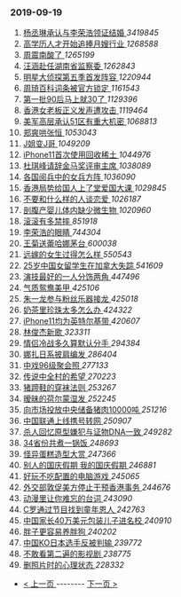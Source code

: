 ### 2019-09-19 
1. [ 杨丞琳承认与李荣浩领证结婚 ](https://s.weibo.com/weibo?q=%23%E6%9D%A8%E4%B8%9E%E7%90%B3%E6%89%BF%E8%AE%A4%E4%B8%8E%E6%9D%8E%E8%8D%A3%E6%B5%A9%E9%A2%86%E8%AF%81%E7%BB%93%E5%A9%9A%23&Refer=top) *3419845*
1. [ 高学历人才开始追捧月嫂行业 ](https://s.weibo.com/weibo?q=%23%E9%AB%98%E5%AD%A6%E5%8E%86%E4%BA%BA%E6%89%8D%E5%BC%80%E5%A7%8B%E8%BF%BD%E6%8D%A7%E6%9C%88%E5%AB%82%E8%A1%8C%E4%B8%9A%23&Refer=top) *1268588*
1. [ 周震南酸了 ](https://s.weibo.com/weibo?q=%23%E5%91%A8%E9%9C%87%E5%8D%97%E9%85%B8%E4%BA%86%23&topic_ad=1&Refer=top) *1265199*
1. [ 汪涵赴任湖南省监察委 ](https://s.weibo.com/weibo?q=%23%E6%B1%AA%E6%B6%B5%E8%B5%B4%E4%BB%BB%E6%B9%96%E5%8D%97%E7%9C%81%E7%9B%91%E5%AF%9F%E5%A7%94%23&Refer=top) *1262843*
1. [ 明星大侦探第五季首发阵容 ](https://s.weibo.com/weibo?q=%23%E6%98%8E%E6%98%9F%E5%A4%A7%E4%BE%A6%E6%8E%A2%E7%AC%AC%E4%BA%94%E5%AD%A3%E9%A6%96%E5%8F%91%E9%98%B5%E5%AE%B9%23&Refer=top) *1220944*
1. [ 周琦百科词条被官方锁定 ](https://s.weibo.com/weibo?q=%23%E5%91%A8%E7%90%A6%E7%99%BE%E7%A7%91%E8%AF%8D%E6%9D%A1%E8%A2%AB%E5%AE%98%E6%96%B9%E9%94%81%E5%AE%9A%23&Refer=top) *1161543*
1. [ 第一批90后马上就30了 ](https://s.weibo.com/weibo?q=%23%E7%AC%AC%E4%B8%80%E6%89%B990%E5%90%8E%E9%A9%AC%E4%B8%8A%E5%B0%B130%E4%BA%86%23&Refer=top) *1129396*
1. [ 香港女老板正义发声遭攻击 ](https://s.weibo.com/weibo?q=%23%E9%A6%99%E6%B8%AF%E5%A5%B3%E8%80%81%E6%9D%BF%E6%AD%A3%E4%B9%89%E5%8F%91%E5%A3%B0%E9%81%AD%E6%94%BB%E5%87%BB%23&Refer=top) *1119464*
1. [ 美军高层承认51区有重大机密 ](https://s.weibo.com/weibo?q=%23%E7%BE%8E%E5%86%9B%E9%AB%98%E5%B1%82%E6%89%BF%E8%AE%A451%E5%8C%BA%E6%9C%89%E9%87%8D%E5%A4%A7%E6%9C%BA%E5%AF%86%23&Refer=top) *1068813*
1. [ 郑爽哄张恒 ](https://s.weibo.com/weibo?q=%23%E9%83%91%E7%88%BD%E5%93%84%E5%BC%A0%E6%81%92%23&Refer=top) *1053043*
1. [ J姐变J哥 ](https://s.weibo.com/weibo?q=%23J%E5%A7%90%E5%8F%98J%E5%93%A5%23&Refer=top) *1049209*
1. [ iPhone11首次使用回收稀土 ](https://s.weibo.com/weibo?q=%23iPhone11%E9%A6%96%E6%AC%A1%E4%BD%BF%E7%94%A8%E5%9B%9E%E6%94%B6%E7%A8%80%E5%9C%9F%23&Refer=top) *1044976*
1. [ 杜琪峰请辞金马奖评审主席 ](https://s.weibo.com/weibo?q=%E6%9D%9C%E7%90%AA%E5%B3%B0%E8%AF%B7%E8%BE%9E%E9%87%91%E9%A9%AC%E5%A5%96%E8%AF%84%E5%AE%A1%E4%B8%BB%E5%B8%AD&Refer=top) *1038089*
1. [ 各国阅兵中的女兵方阵 ](https://s.weibo.com/weibo?q=%23%E5%90%84%E5%9B%BD%E9%98%85%E5%85%B5%E4%B8%AD%E7%9A%84%E5%A5%B3%E5%85%B5%E6%96%B9%E9%98%B5%23&Refer=top) *1036090*
1. [ 香港局势给国人上了堂爱国大课 ](https://s.weibo.com/weibo?q=%23%E9%A6%99%E6%B8%AF%E5%B1%80%E5%8A%BF%E7%BB%99%E5%9B%BD%E4%BA%BA%E4%B8%8A%E4%BA%86%E5%A0%82%E7%88%B1%E5%9B%BD%E5%A4%A7%E8%AF%BE%23&Refer=top) *1029845*
1. [ 不要和什么样的人谈恋爱 ](https://s.weibo.com/weibo?q=%23%E4%B8%8D%E8%A6%81%E5%92%8C%E4%BB%80%E4%B9%88%E6%A0%B7%E7%9A%84%E4%BA%BA%E8%B0%88%E6%81%8B%E7%88%B1%23&Refer=top) *1026187*
1. [ 剖腹产婴儿体内缺少微生物 ](https://s.weibo.com/weibo?q=%23%E5%89%96%E8%85%B9%E4%BA%A7%E5%A9%B4%E5%84%BF%E4%BD%93%E5%86%85%E7%BC%BA%E5%B0%91%E5%BE%AE%E7%94%9F%E7%89%A9%23&Refer=top) *1020960*
1. [ 滚滚有多禁摔 ](https://s.weibo.com/weibo?q=%23%E6%BB%9A%E6%BB%9A%E6%9C%89%E5%A4%9A%E7%A6%81%E6%91%94%23&Refer=top) *851918*
1. [ 李荣浩的眼睛 ](https://s.weibo.com/weibo?q=%E6%9D%8E%E8%8D%A3%E6%B5%A9%E7%9A%84%E7%9C%BC%E7%9D%9B&Refer=top) *744304*
1. [ 王菊送蕾哈娜茅台 ](https://s.weibo.com/weibo?q=%23%E7%8E%8B%E8%8F%8A%E9%80%81%E8%95%BE%E5%93%88%E5%A8%9C%E8%8C%85%E5%8F%B0%23&Refer=top) *600038*
1. [ 远嫁的女生过得怎么样 ](https://s.weibo.com/weibo?q=%23%E8%BF%9C%E5%AB%81%E7%9A%84%E5%A5%B3%E7%94%9F%E8%BF%87%E5%BE%97%E6%80%8E%E4%B9%88%E6%A0%B7%23&Refer=top) *550543*
1. [ 25岁中国女留学生在加拿大失踪 ](https://s.weibo.com/weibo?q=%2325%E5%B2%81%E4%B8%AD%E5%9B%BD%E5%A5%B3%E7%95%99%E5%AD%A6%E7%94%9F%E5%9C%A8%E5%8A%A0%E6%8B%BF%E5%A4%A7%E5%A4%B1%E8%B8%AA%23&Refer=top) *541609*
1. [ 演技最好的一人分饰两角 ](https://s.weibo.com/weibo?q=%23%E6%BC%94%E6%8A%80%E6%9C%80%E5%A5%BD%E7%9A%84%E4%B8%80%E4%BA%BA%E5%88%86%E9%A5%B0%E4%B8%A4%E8%A7%92%23&Refer=top) *447496*
1. [ 气质鸳鸯美甲 ](https://s.weibo.com/weibo?q=%23%E6%B0%94%E8%B4%A8%E9%B8%B3%E9%B8%AF%E7%BE%8E%E7%94%B2%23&Refer=top) *425106*
1. [ 朱一龙参与粉丝乐器接龙 ](https://s.weibo.com/weibo?q=%23%E6%9C%B1%E4%B8%80%E9%BE%99%E5%8F%82%E4%B8%8E%E7%B2%89%E4%B8%9D%E4%B9%90%E5%99%A8%E6%8E%A5%E9%BE%99%23&Refer=top) *425018*
1. [ 奶茶里珍珠太多怎么办 ](https://s.weibo.com/weibo?q=%23%E5%A5%B6%E8%8C%B6%E9%87%8C%E7%8F%8D%E7%8F%A0%E5%A4%AA%E5%A4%9A%E6%80%8E%E4%B9%88%E5%8A%9E%23&Refer=top) *424322*
1. [ iPhone11均为英特尔基带 ](https://s.weibo.com/weibo?q=%23iPhone11%E5%9D%87%E4%B8%BA%E8%8B%B1%E7%89%B9%E5%B0%94%E5%9F%BA%E5%B8%A6%23&Refer=top) *420607*
1. [ 林俊杰新歌 ](https://s.weibo.com/weibo?q=%23%E6%9E%97%E4%BF%8A%E6%9D%B0%E6%96%B0%E6%AD%8C%23&Refer=top) *323311*
1. [ 情侣冷战多久算默认分手 ](https://s.weibo.com/weibo?q=%23%E6%83%85%E4%BE%A3%E5%86%B7%E6%88%98%E5%A4%9A%E4%B9%85%E7%AE%97%E9%BB%98%E8%AE%A4%E5%88%86%E6%89%8B%23&Refer=top) *294384*
1. [ 娜扎日系披肩编发 ](https://s.weibo.com/weibo?q=%23%E5%A8%9C%E6%89%8E%E6%97%A5%E7%B3%BB%E6%8A%AB%E8%82%A9%E7%BC%96%E5%8F%91%23&Refer=top) *286404*
1. [ 中戏96级聚会照 ](https://s.weibo.com/weibo?q=%23%E4%B8%AD%E6%88%8F96%E7%BA%A7%E8%81%9A%E4%BC%9A%E7%85%A7%23&Refer=top) *277133*
1. [ 传说中全村的希望 ](https://s.weibo.com/weibo?q=%23%E4%BC%A0%E8%AF%B4%E4%B8%AD%E5%85%A8%E6%9D%91%E7%9A%84%E5%B8%8C%E6%9C%9B%23&Refer=top) *270223*
1. [ 猪蹄鞋的穿袜法则 ](https://s.weibo.com/weibo?q=%23%E7%8C%AA%E8%B9%84%E9%9E%8B%E7%9A%84%E7%A9%BF%E8%A2%9C%E6%B3%95%E5%88%99%23&Refer=top) *253267*
1. [ 暧昧的荷尔蒙湿发 ](https://s.weibo.com/weibo?q=%23%E6%9A%A7%E6%98%A7%E7%9A%84%E8%8D%B7%E5%B0%94%E8%92%99%E6%B9%BF%E5%8F%91%23&Refer=top) *252245*
1. [ 向市场投放中央储备猪肉10000吨 ](https://s.weibo.com/weibo?q=%23%E5%90%91%E5%B8%82%E5%9C%BA%E6%8A%95%E6%94%BE%E4%B8%AD%E5%A4%AE%E5%82%A8%E5%A4%87%E7%8C%AA%E8%82%8910000%E5%90%A8%23&Refer=top) *251216*
1. [ 中国联通上线携号转网 ](https://s.weibo.com/weibo?q=%E4%B8%AD%E5%9B%BD%E8%81%94%E9%80%9A%E4%B8%8A%E7%BA%BF%E6%90%BA%E5%8F%B7%E8%BD%AC%E7%BD%91&Refer=top) *250907*
1. [ 杀人回忆原型嫌犯与证物DNA一致 ](https://s.weibo.com/weibo?q=%23%E6%9D%80%E4%BA%BA%E5%9B%9E%E5%BF%86%E5%8E%9F%E5%9E%8B%E5%AB%8C%E7%8A%AF%E4%B8%8E%E8%AF%81%E7%89%A9DNA%E4%B8%80%E8%87%B4%23&Refer=top) *249282*
1. [ 34省份共煮一锅饭 ](https://s.weibo.com/weibo?q=%2334%E7%9C%81%E4%BB%BD%E5%85%B1%E7%85%AE%E4%B8%80%E9%94%85%E9%A5%AD%23&Refer=top) *248693*
1. [ 怪异蛋糕造型大赏 ](https://s.weibo.com/weibo?q=%E6%80%AA%E5%BC%82%E8%9B%8B%E7%B3%95%E9%80%A0%E5%9E%8B%E5%A4%A7%E8%B5%8F&Refer=top) *247366*
1. [ 别人的国庆假期 我的国庆假期 ](https://s.weibo.com/weibo?q=%E5%88%AB%E4%BA%BA%E7%9A%84%E5%9B%BD%E5%BA%86%E5%81%87%E6%9C%9F%20%E6%88%91%E7%9A%84%E5%9B%BD%E5%BA%86%E5%81%87%E6%9C%9F&Refer=top) *246881*
1. [ 好玩不吃配置的电脑游戏 ](https://s.weibo.com/weibo?q=%23%E5%A5%BD%E7%8E%A9%E4%B8%8D%E5%90%83%E9%85%8D%E7%BD%AE%E7%9A%84%E7%94%B5%E8%84%91%E6%B8%B8%E6%88%8F%23&Refer=top) *245065*
1. [ 外交部敦促美方停止干预香港事务 ](https://s.weibo.com/weibo?q=%23%E5%A4%96%E4%BA%A4%E9%83%A8%E6%95%A6%E4%BF%83%E7%BE%8E%E6%96%B9%E5%81%9C%E6%AD%A2%E5%B9%B2%E9%A2%84%E9%A6%99%E6%B8%AF%E4%BA%8B%E5%8A%A1%23&Refer=top) *244676*
1. [ 动漫里让你难忘的台词 ](https://s.weibo.com/weibo?q=%23%E5%8A%A8%E6%BC%AB%E9%87%8C%E8%AE%A9%E4%BD%A0%E9%9A%BE%E5%BF%98%E7%9A%84%E5%8F%B0%E8%AF%8D%23&Refer=top) *243090*
1. [ C罗通过节目找到童年恩人 ](https://s.weibo.com/weibo?q=%23C%E7%BD%97%E9%80%9A%E8%BF%87%E8%8A%82%E7%9B%AE%E6%89%BE%E5%88%B0%E7%AB%A5%E5%B9%B4%E6%81%A9%E4%BA%BA%23&Refer=top) *242763*
1. [ 中国家长40万美元包装儿子进名校 ](https://s.weibo.com/weibo?q=%23%E4%B8%AD%E5%9B%BD%E5%AE%B6%E9%95%BF40%E4%B8%87%E7%BE%8E%E5%85%83%E5%8C%85%E8%A3%85%E5%84%BF%E5%AD%90%E8%BF%9B%E5%90%8D%E6%A0%A1%23&Refer=top) *240910*
1. [ 胖子更容易养胖狗 ](https://s.weibo.com/weibo?q=%E8%83%96%E5%AD%90%E6%9B%B4%E5%AE%B9%E6%98%93%E5%85%BB%E8%83%96%E7%8B%97&Refer=top) *240202*
1. [ 中国KO日本选手反被判输 ](https://s.weibo.com/weibo?q=%23%E4%B8%AD%E5%9B%BDKO%E6%97%A5%E6%9C%AC%E9%80%89%E6%89%8B%E5%8F%8D%E8%A2%AB%E5%88%A4%E8%BE%93%23&Refer=top) *239772*
1. [ 不敢看第二遍的影视剧 ](https://s.weibo.com/weibo?q=%23%E4%B8%8D%E6%95%A2%E7%9C%8B%E7%AC%AC%E4%BA%8C%E9%81%8D%E7%9A%84%E5%BD%B1%E8%A7%86%E5%89%A7%23&Refer=top) *238775*
1. [ 删照片时的心理状态 ](https://s.weibo.com/weibo?q=%23%E5%88%A0%E7%85%A7%E7%89%87%E6%97%B6%E7%9A%84%E5%BF%83%E7%90%86%E7%8A%B6%E6%80%81%23&Refer=top) *228332* 

- [ < 上一页 ](https://github.com/able8/weibo-hot-record/blob/master/2019-09-18.md) -------- [ 下一页 > ](https://github.com/able8/weibo-hot-record/blob/master/2019-09-20.md)